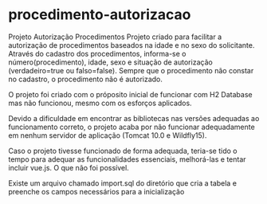 # procedimento-autorizacao
Projeto Autorização Procedimentos
Projeto criado para facilitar a autorização de procedimentos baseados na idade e no sexo do solicitante.
Através do cadastro dos procedimentos, informa-se o número(procedimento), idade, sexo e situação de autorização (verdadeiro=true ou falso=false).
Sempre que o procedimento não constar no cadastro, o procedimento não é autorizado. 

O projeto foi criado com o próposito inicial de funcionar com H2 Database mas não funcionou, mesmo com os esforços aplicados. 

Devido a dificuldade em encontrar as bibliotecas nas versões adequadas ao funcionamento correto, o projeto acaba por não funcionar adequadamente em nenhum servidor de aplicação (Tomcat 10.0 e Wildfly15). 

Caso o projeto tivesse funcionado de forma adequada, teria-se tido o tempo para adequar as funcionalidades essenciais, melhorá-las e tentar incluir vue.js. O que não foi possível.

Existe um arquivo chamado import.sql do diretório que cria a tabela e preenche os campos necessários para a inicialização
